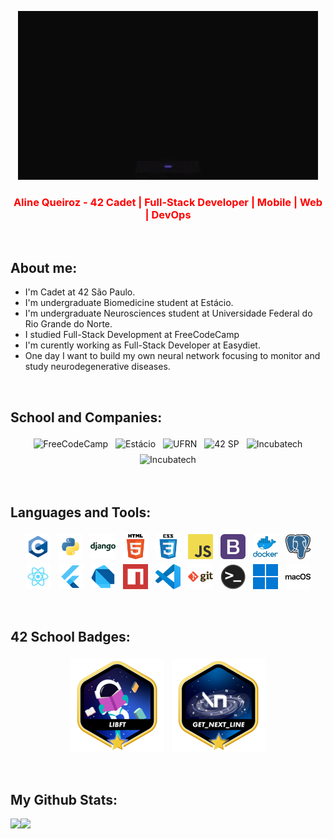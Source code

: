 <p align="center" width="100%">
    <img src="./intro.gif">
</p>

### <p align="center" style="color: red !important;"> Aline Queiroz - 42 Cadet | Full-Stack Developer | Mobile | Web | DevOps</p>

<br />

## About me:

- I'm Cadet at 42 São Paulo.
- I'm undergraduate Biomedicine student at Estácio.
- I'm undergraduate Neurosciences student at Universidade Federal do Rio Grande do Norte.
- I studied Full-Stack Development at FreeCodeCamp
- I'm curently working as Full-Stack Developer at Easydiet.
- One day I want to build my own neural network focusing to monitor and study neurodegenerative diseases.

<br />

## School and Companies:
<p align="center">
<img src="https://design-style-guide.freecodecamp.org/downloads/fcc_secondary_small.svg" alt="FreeCodeCamp" height="40" style="vertical-align:top; margin:4px">
<img src="https://seeklogo.com/images/U/universidade-estacio-de-sa-logo-2626AAE851-seeklogo.com.png" alt="Estácio" height="40" style="vertical-align:top; margin:4px">
<img src="https://ufrn.br/resources/documentos/identidadevisual/logotipo/logotipo_flat.png" alt="UFRN" height="40" style="vertical-align:top; margin:4px">
<img src="https://encrypted-tbn0.gstatic.com/images?q=tbn:ANd9GcRTole_RNp_nyQk0mqq5jHJxntZuAzrjYTOFZfHPIRJjg&s" alt="42 SP" height="40" style="vertical-align:top; margin:4px">
<img src="https://incubatech.com.br/static/66605966a04d5b9ef38feb2c196056eb/f1913/logo-incubatech.png" alt="Incubatech" height="40" style="vertical-align:top; margin:4px">
<img src="https://painel.easydiet.com.br/static/assets/logo-gray.png" alt="Incubatech" height="40" style="vertical-align:top; margin:4px">

</p>

<br />

## Languages and Tools:
<p align="center">
<img src="https://raw.githubusercontent.com/github/explore/80688e429a7d4ef2fca1e82350fe8e3517d3494d/topics/c/c.png" alt="C" height="40" style="vertical-align:top; margin:4px">
<img src="https://raw.githubusercontent.com/github/explore/80688e429a7d4ef2fca1e82350fe8e3517d3494d/topics/python/python.png" alt="Python" height="40" style="vertical-align:top; margin:4px">
<img src="https://raw.githubusercontent.com/github/explore/80688e429a7d4ef2fca1e82350fe8e3517d3494d/topics/django/django.png" alt="Django" height="40" style="vertical-align:top; margin:4px">
<img src="https://raw.githubusercontent.com/github/explore/80688e429a7d4ef2fca1e82350fe8e3517d3494d/topics/html/html.png" alt="HTML" height="40" style="vertical-align:top; margin:4px">
<img src="https://raw.githubusercontent.com/github/explore/80688e429a7d4ef2fca1e82350fe8e3517d3494d/topics/css/css.png" alt="CSS" height="40" style="vertical-align:top; margin:4px">
<img src="https://raw.githubusercontent.com/github/explore/80688e429a7d4ef2fca1e82350fe8e3517d3494d/topics/javascript/javascript.png" alt="Javascript" height="40" style="vertical-align:top; margin:4px">
<img src="https://raw.githubusercontent.com/github/explore/80688e429a7d4ef2fca1e82350fe8e3517d3494d/topics/bootstrap/bootstrap.png" alt="Bootstrap" height="40" style="vertical-align:top; margin:4px">
<img src="https://raw.githubusercontent.com/github/explore/80688e429a7d4ef2fca1e82350fe8e3517d3494d/topics/docker/docker.png" alt="Docker" height="40" style="vertical-align:top; margin:4px">
<img src="https://raw.githubusercontent.com/github/explore/80688e429a7d4ef2fca1e82350fe8e3517d3494d/topics/postgresql/postgresql.png" alt="PostgreSQL" height="40" style="vertical-align:top; margin:4px">
<img src="https://raw.githubusercontent.com/github/explore/80688e429a7d4ef2fca1e82350fe8e3517d3494d/topics/react/react.png" alt="React" height="40" style="vertical-align:top; margin:4px">
<img src="https://raw.githubusercontent.com/github/explore/80688e429a7d4ef2fca1e82350fe8e3517d3494d/topics/flutter/flutter.png" alt="Flutter" height="40" style="vertical-align:top; margin:4px">
<img src="https://raw.githubusercontent.com/github/explore/80688e429a7d4ef2fca1e82350fe8e3517d3494d/topics/dart/dart.png" alt="Dart" height="40" style="vertical-align:top; margin:4px">
<img src="https://raw.githubusercontent.com/github/explore/80688e429a7d4ef2fca1e82350fe8e3517d3494d/topics/npm/npm.png" alt="NPM" height="40" style="vertical-align:top; margin:4px">
<img src="https://raw.githubusercontent.com/github/explore/80688e429a7d4ef2fca1e82350fe8e3517d3494d/topics/visual-studio-code/visual-studio-code.png" alt="VS Code" height="40" style="vertical-align:top; margin:4px">
<img src="https://raw.githubusercontent.com/github/explore/80688e429a7d4ef2fca1e82350fe8e3517d3494d/topics/git/git.png" alt="Git" height="40" style="vertical-align:top; margin:4px">
<img src="https://raw.githubusercontent.com/github/explore/80688e429a7d4ef2fca1e82350fe8e3517d3494d/topics/terminal/terminal.png" alt="Terminal" height="40" style="vertical-align:top; margin:4px">
<img src="https://raw.githubusercontent.com/github/explore/80688e429a7d4ef2fca1e82350fe8e3517d3494d/topics/windows/windows.png" alt="Windows" height="40" style="vertical-align:top; margin:4px">
<img src="https://raw.githubusercontent.com/github/explore/80688e429a7d4ef2fca1e82350fe8e3517d3494d/topics/macos/macos.png" alt="MacOs" height="40" style="vertical-align:top; margin:4px">

</p>

<br />

## 42 School Badges:
<p align="center">
<img src="./libft_bonus.png" alt="Libtf" style="vertical-align:top; margin:4px">
<img src="./gnl_bonus.png" alt="Libtf" style="vertical-align:top; margin:4px">

</p>

<br />

## My Github Stats:

<div>
<a href="https://github-readme-stats.vercel.app/api?username=alineagq&theme=tokyonight">
  <img  align="left" src="https://github-readme-stats.vercel.app/api?username=alineagq&count_private=true&show_icons=true&theme=tokyonight" />
</a>
<a href="https://github-readme-stats.vercel.app/api/top-langs/?username=alineagq&hide=php&theme=tokyonight">
  <img align="left" src="https://github-readme-stats.vercel.app/api/top-langs/?username=alineagq&hide=php&theme=tokyonight" />
</a>
</div>
